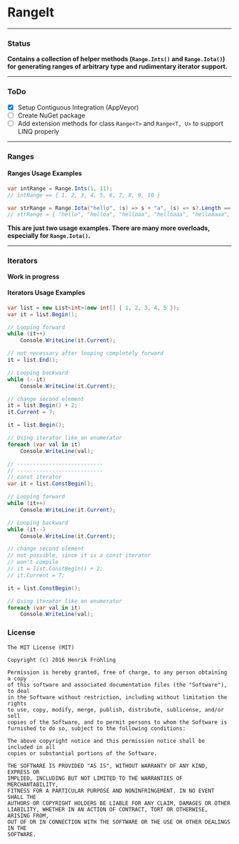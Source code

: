 RangeIt
===

---
### Status
**Contains a collection of helper methods (`Range.Ints()` and `Range.Iota()`) for generating ranges of arbitrary type and rudimentary iterator support.**

---

### ToDo

- [x] Setup Contiguous Integration (AppVeyor)
- [ ] Create NuGet package
- [ ] Add extension methods for class `Range<T>` and `Range<T, U>` to support LINQ properly

---

### Ranges

#### Ranges Usage Examples
```csharp
var intRange = Range.Ints(1, 11);
// intRange == { 1, 2, 3, 4, 5, 6, 7, 8, 9, 10 }

var strRange = Range.Iota("hello", (s) => s + "a", (s) => s?.Length == 10);
// strRange = { "hello", "helloa", "helloaa", "helloaaa", "helloaaaa", "helloaaaaa" }
```

**This are just two usage examples. There are many more overloads, especially for `Range.Iota()`.**

---

### Iterators
**Work in progress**

#### Iterators Usage Examples
```csharp
var list = new List<int>(new int[] { 1, 2, 3, 4, 5 });
var it = list.Begin();

// Looping forward
while (it++)
    Console.WriteLine(it.Current);

// not necessary after looping completely forward
it = list.End();

// Looping backward
while (--it)
    Console.WriteLine(it.Current);

// change second element
it = list.Begin() + 2;
it.Current = 7;

it = list.Begin();

// Using iterator like an enumerator
foreach (var val in it)
    Console.WriteLine(val);

// ---------------------------
// ---------------------------
// const iterator
var it = list.ConstBegin();

// Looping forward
while (it++)
    Console.WriteLine(it.Current);

// Looping backward
while (it--)
    Console.WriteLine(it.Current);

// change second element
// not possible, since it is a const iterator
// won't compile
// it = list.ConstBegin() + 2;
// it.Current = 7;

it = list.ConstBegin();

// Using iterator like an enumerator
foreach (var val in it)
    Console.WriteLine(val);
```

### License
```
The MIT License (MIT)

Copyright (c) 2016 Henrik Fröhling

Permission is hereby granted, free of charge, to any person obtaining a copy
of this software and associated documentation files (the "Software"), to deal
in the Software without restriction, including without limitation the rights
to use, copy, modify, merge, publish, distribute, sublicense, and/or sell
copies of the Software, and to permit persons to whom the Software is
furnished to do so, subject to the following conditions:

The above copyright notice and this permission notice shall be included in all
copies or substantial portions of the Software.

THE SOFTWARE IS PROVIDED "AS IS", WITHOUT WARRANTY OF ANY KIND, EXPRESS OR
IMPLIED, INCLUDING BUT NOT LIMITED TO THE WARRANTIES OF MERCHANTABILITY,
FITNESS FOR A PARTICULAR PURPOSE AND NONINFRINGEMENT. IN NO EVENT SHALL THE
AUTHORS OR COPYRIGHT HOLDERS BE LIABLE FOR ANY CLAIM, DAMAGES OR OTHER
LIABILITY, WHETHER IN AN ACTION OF CONTRACT, TORT OR OTHERWISE, ARISING FROM,
OUT OF OR IN CONNECTION WITH THE SOFTWARE OR THE USE OR OTHER DEALINGS IN THE
SOFTWARE.
```
